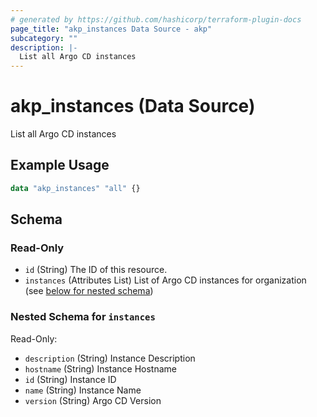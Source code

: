 ```yaml
---
# generated by https://github.com/hashicorp/terraform-plugin-docs
page_title: "akp_instances Data Source - akp"
subcategory: ""
description: |-
  List all Argo CD instances
---
```


# akp_instances (Data Source)

List all Argo CD instances

## Example Usage

```terraform
data "akp_instances" "all" {}
```

<!-- schema generated by tfplugindocs -->
## Schema

### Read-Only

- `id` (String) The ID of this resource.
- `instances` (Attributes List) List of Argo CD instances for organization (see [below for nested schema](#nestedatt--instances))

<a id="nestedatt--instances"></a>
### Nested Schema for `instances`

Read-Only:

- `description` (String) Instance Description
- `hostname` (String) Instance Hostname
- `id` (String) Instance ID
- `name` (String) Instance Name
- `version` (String) Argo CD Version


